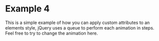 # Example 4

This is a simple example of how you can apply custom attributes to an elements style, jQuery uses a queue to perform each animation in steps. Feel free to try to change the animation here.